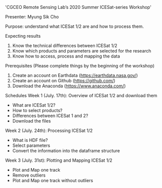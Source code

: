 'CGCEO Remote Sensing Lab’s 2020 Summer ICESat-series Workshop'

Presenter: Myung Sik Cho

Purpose: understand what ICESat 1/2 are and how to process them.

Expecting results
1.	Know the technical differences between ICESat 1/2
2.	Know which products and parameters are selected for the research
3.	Know how to access, process and mapping the data

Prerequisites (Please complete things by the beginning of the workshop)
1.	Create an account on Earthdata (https://earthdata.nasa.gov/)
2.	Create an account on Github (https://github.com/)
3.	Download the Anaconda (https://www.anaconda.com/)

Schedules
Week 1 (July. 17th): Overview of ICESat 1/2 and download them
-	What are ICESat 1/2?
-	How to select products? 
-	Differences between ICESat 1 and 2?
-	Download the files

Week 2 (July. 24th): Processing ICESat 1/2
-	What is HDF file?
-	Select parameters
-	Convert the information into the dataframe structure

Week 3 (July. 31st): Plotting and Mapping ICESat 1/2
-	Plot and Map one track
-	Remove outliers
-	Plot and Map one track without outliers
